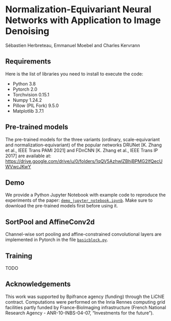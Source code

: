 # Normalization-Equivariant Neural Networks with Application to Image Denoising
Sébastien Herbreteau, Emmanuel Moebel and Charles Kervrann

## Requirements

Here is the list of libraries you need to install to execute the code:
* Python 3.8
* Pytorch 2.0
* Torchvision 0.15.1
* Numpy 1.24.2
* Pillow (PIL Fork) 9.5.0
* Matplotlib 3.7.1

## Pre-trained models

The pre-trained models for the three variants (ordinary, scale-equivariant and normalization-equivariant) of the popular networks DRUNet [K. Zhang et al., IEEE Trans PAMI 2021] and FDnCNN [K. Zhang et al., IEEE Trans IP 2017] are available at: 
https://drive.google.com/drive/u/0/folders/1qQV5AzhwlZBhjBPMG2IfQecUWVwcJKwY

## Demo

We provide a Python Jupyter Notebook with example code to reproduce the experiments of the paper: [`demo_jupyter_notebook.ipynb`](demo_jupyter_notebook.ipynb). Make sure to download the pre-trained models first before using it.

## SortPool and AffineConv2d

Channel-wise sort pooling and affine-constrained convolutional layers are implemented in Pytorch in the file [`basicblock.py`](models/basicblock.py).

## Training

TODO

## Acknowledgements

This work was supported by Bpifrance agency (funding) through the LiChIE contract. Computations  were performed on the Inria Rennes computing grid facilities partly funded by France-BioImaging infrastructure (French National Research Agency - ANR-10-INBS-04-07, “Investments for the future”).
